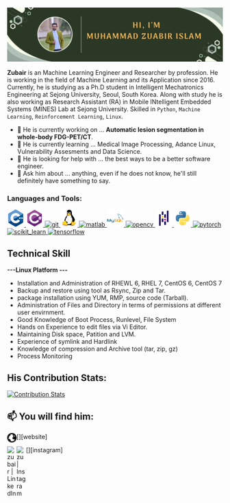 ![Alt Text](https://github.com/zubair1811/zubair1811/blob/main/profile/banner.jpg)
<!-- ![MasterHead](https://github.com/zubair1811/zubair1811/blob/main/profile/banner.jpg) -->



**Zubair** is an Machine Learning Engineer and Researcher by profession. He is working in the field of Machine Learning and its Application since 2016. Currently, he is studying as a Ph.D student in Intelligent Mechatronics Engineering at Sejong University, Seoul, South Korea. Along with study he is also working as Research Assistant (RA) in Mobile INtelligent Embedded Systems (MINES) Lab at Sejong University. Skilled in `Python`, `Machine Learning`, `Reinforcement Learning`, `Linux`.


- 🔭 He is currently working on ... **Automatic lesion segmentation in whole-body FDG-PET/CT**.
- 🌱 He is currently learning ... Medical Image Processing, Adance Linux, Vulnerability Assesments and Data Science.
- 🤔 He is looking for help with ... the best ways to be a better software engineer.
- 💬 Ask him about ... anything, even if he does not know, he'll still definitely have something to say.

<h3 align="left">Languages and Tools:</h3>
<p align="left"> <a href="https://www.w3schools.com/cpp/" target="_blank" rel="noreferrer"> <img src="https://raw.githubusercontent.com/devicons/devicon/master/icons/cplusplus/cplusplus-original.svg" alt="cplusplus" width="40" height="40"/> </a> <a href="https://www.w3schools.com/cs/" target="_blank" rel="noreferrer"> <img src="https://raw.githubusercontent.com/devicons/devicon/master/icons/csharp/csharp-original.svg" alt="csharp" width="40" height="40"/> </a> <a href="https://git-scm.com/" target="_blank" rel="noreferrer"> <img src="https://www.vectorlogo.zone/logos/git-scm/git-scm-icon.svg" alt="git" width="40" height="40"/> </a> <a href="https://www.linux.org/" target="_blank" rel="noreferrer"> <img src="https://raw.githubusercontent.com/devicons/devicon/master/icons/linux/linux-original.svg" alt="linux" width="40" height="40"/> </a> <a href="https://www.mathworks.com/" target="_blank" rel="noreferrer"> <img src="https://upload.wikimedia.org/wikipedia/commons/2/21/Matlab_Logo.png" alt="matlab" width="40" height="40"/> </a> <a href="https://www.mysql.com/" target="_blank" rel="noreferrer"> <img src="https://raw.githubusercontent.com/devicons/devicon/master/icons/mysql/mysql-original-wordmark.svg" alt="mysql" width="40" height="40"/> </a> <a href="https://opencv.org/" target="_blank" rel="noreferrer"> <img src="https://www.vectorlogo.zone/logos/opencv/opencv-icon.svg" alt="opencv" width="40" height="40"/> </a> <a href="https://pandas.pydata.org/" target="_blank" rel="noreferrer"> <img src="https://raw.githubusercontent.com/devicons/devicon/2ae2a900d2f041da66e950e4d48052658d850630/icons/pandas/pandas-original.svg" alt="pandas" width="40" height="40"/> </a> <a href="https://www.python.org" target="_blank" rel="noreferrer"> <img src="https://raw.githubusercontent.com/devicons/devicon/master/icons/python/python-original.svg" alt="python" width="40" height="40"/> </a> <a href="https://pytorch.org/" target="_blank" rel="noreferrer"> <img src="https://www.vectorlogo.zone/logos/pytorch/pytorch-icon.svg" alt="pytorch" width="40" height="40"/> </a> <a href="https://scikit-learn.org/" target="_blank" rel="noreferrer"> <img src="https://upload.wikimedia.org/wikipedia/commons/0/05/Scikit_learn_logo_small.svg" alt="scikit_learn" width="40" height="40"/> </a> <a href="https://www.tensorflow.org" target="_blank" rel="noreferrer"> <img src="https://www.vectorlogo.zone/logos/tensorflow/tensorflow-icon.svg" alt="tensorflow" width="40" height="40"/> </a> </p>



## Technical Skill
**---Linux Platform ---**

- Installation and Administration of RHEWL 6, RHEL 7, CentOS 6, CentOS 7
- Backup and restore using tool as Rsync, Zip and Tar.
- package installation using YUM, RMP, source code (Tarball).
- Administration of Files and Directory in terms of permissions at different user envirnment.
- Good Knowledge of Boot Process, Runlevel, File System
- Hands on Experience to edit files via Vi Editor.
- Maintaining Disk space, Patition and LVM. 
- Experience of symlink and Hardlink
- Knowledge of compression and Archive tool (tar, zip, gz)
- Process Monitoring 


## His Contribution Stats:
 [![Contribution Stats](https://github-contribution-stats.vercel.app/api/?username=zubair1811)](https://github.com/LordDashMe/github-contribution-stats/)

## 📫 You will find him: 


[<img align="left" alt="codeSTACKr.com" width="22px" src="https://raw.githubusercontent.com/iconic/open-iconic/master/svg/globe.svg" />][website]
<!-- [<img align="left" alt="zu | YouTube" width="22px" src="https://cdn.jsdelivr.net/npm/simple-icons@v3/icons/youtube.svg" />][youtube] -->
[<img align="left" alt="zubair | LinkedIn" width="22px" src="https://cdn.jsdelivr.net/npm/simple-icons@v3/icons/linkedin.svg" />][linkedin]
[<img align="left" alt="zu | Instagram" width="22px" src="https://cdn.jsdelivr.net/npm/simple-icons@v3/icons/instagram.svg" />][instagram]

<!--   - microblogging on ![twitter](https://twitter.com/KefehCollins).
  - Networking on ![LinkedIn](https://www.linkedin.com/in/kefeh-collins/).
  - sharing his photography passion on ![instagram](https://www.instagram.com/kefscloseuplife). -->

<!-- [website]: https://pycad.co/ -->
<!-- [course]: https://www.udemy.com/user/pycad-2/ -->
<!-- [youtube]: https://www.youtube.com/channel/UCdYyILlPlehK4fKS5DiuMXQ -->
<!-- [instagram]: https://www.instagram.com/pycad_/ -->
[linkedin]: https://kr.linkedin.com/in/mzubairislam 
